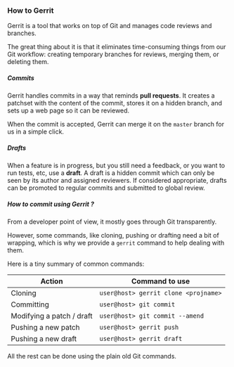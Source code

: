 ### How to Gerrit
Gerrit is a tool that works on top of Git and manages code reviews and branches.

The great thing about it is that it eliminates time-consuming things from our Git workflow: creating temporary branches for reviews, merging them, or deleting them.

##### Commits
Gerrit handles commits in a way that reminds **pull requests**. It creates a patchset with the content of the commit, stores it on a hidden branch, and sets up a web page so it can be reviewed.

When the commit is accepted, Gerrit can merge it on the `master` branch for us in a simple click.

##### Drafts
When a feature is in progress, but you still need a feedback, or you want to run tests, etc, use a **draft**.
A draft is a hidden commit which can only be seen by its author and assigned reviewers.
If considered appropriate, drafts can be promoted to regular commits and submitted to global review.

##### How to commit using Gerrit ?
From a developer point of view, it mostly goes through Git transparently.

However, some commands, like cloning, pushing or drafting need a bit of wrapping, which is why we provide a `gerrit` command to help dealing with them.

Here is a tiny summary of common commands:


|          Action           |             Command to use           |
|---------------------------|--------------------------------------|
|          Cloning          | `user@host> gerrit clone <projname>` |
|         Committing        | `user@host> git commit`              |
| Modifying a patch / draft | `user@host> git commit --amend`      |
|    Pushing a new patch    | `user@host> gerrit push`             |
|    Pushing a new draft    | `user@host> gerrit draft`            |


All the rest can be done using the plain old Git commands.